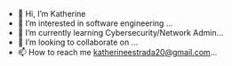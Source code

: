 - 👋 Hi, I’m Katherine 
- 👀 I’m interested in software engineering ...
- 🌱 I’m currently learning Cybersecurity/Network Admin...
- 💞️ I’m looking to collaborate on ...
- 📫 How to reach me katherineestrada20@gmail.com...

<!---
--->
